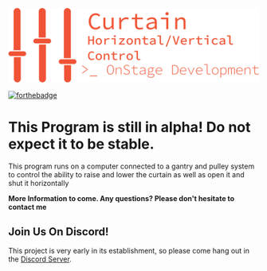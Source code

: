 ![](https://github.com/OnStageDevelopment/.github/blob/main/images/curtain_control.png?raw=true)



[![forthebadge](https://forthebadge.com/images/badges/built-with-love.svg)](https://forthebadge.com)

# This Program is still in alpha! Do not expect it to be stable.

This program runs on a computer connected to a gantry and pulley system to control the ability to raise and lower the curtain as well as open it and shut it horizontally



**More Information to come. Any questions? Please don't hesitate to contact me**





## Join Us On Discord!

This project is very early in its establishment, so please come hang out in the [Discord Server](https://discord.gg/tf4aSRen).